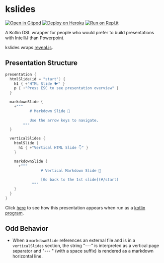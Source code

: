 # kslides

[![Open in Gitpod](https://gitpod.io/button/open-in-gitpod.svg)](https://gitpod.io/#https://github.com/pambrose/kslides)
[![Deploy on Heroku](https://www.herokucdn.com/deploy/button.svg)](https://heroku.com/deploy?template=https://github.com/pambrose/kslides)
[![Run on Repl.it](https://repl.it/badge/github/pambrose/kslides)](https://repl.it/github/pambrose/kslides)

A Kotlin DSL wrapper for people who would prefer to build presentations with IntelliJ than Powerpoint.

kslides wraps [reveal.js](https://revealjs.com).

## Presentation Structure

```kotlin
presentation {
  htmlSlide(id = "start") {
    h1 { +"HTML Slide 🐦" }
    p { +"Press ESC to see presentation overview" }
  }

  markdownSlide {
    +"""
           # Markdown Slide 🍒 
           
           Use the arrow keys to navigate.
        """
  }

  verticalSlides {
    htmlSlide {
      h1 { +"Vertical HTML Slide 👇" }
    }

    markdownSlide {
      +"""
                # Vertical Markdown Slide 🦊 
                
                [Go back to the 1st slide](#/start)
            """
    }
  }
}
```

Click [here](https://kslides-simple.herokuapp.com) to see how this presentation appears when run as
a [kotlin program](src/main/kotlin/Simple.kt).

## Odd Behavior

* When a `markdownSlide` references an external file and is in a `verticalSlides` section, the string "---"
  is interpreted as a vertical page separator and "--- " (with a space suffix) is rendered as a markdown horizontal
  line. 
